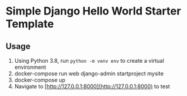 # Simple Django Hello World Starter Template


## Usage

 1. Using Python 3.8, run `python -m venv env` to create a virtual environment
 2. docker-compose run web django-admin startproject mysite
 3. docker-compose up
 4. Navigate to [http://127.0.0.1:8000](http://127.0.0.1:8000) to test
